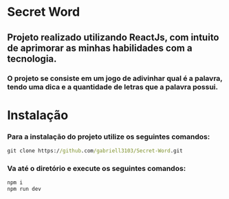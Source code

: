 # Secret Word

## Projeto realizado utilizando ReactJs, com intuito de aprimorar as minhas habilidades com a tecnologia.
### O projeto se consiste em um jogo de adivinhar qual é a palavra, tendo uma dica e a quantidade de letras que a palavra possui.

# Instalação

### Para a instalação do projeto utilize os seguintes comandos:
```cmd
git clone https://github.com/gabriell3103/Secret-Word.git
```
### Va até o diretório e execute os seguintes comandos:
```cmd
npm i
npm run dev
```
